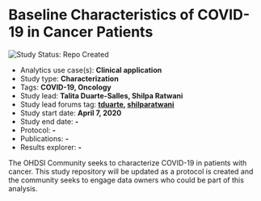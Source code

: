 Baseline Characteristics of COVID-19 in Cancer Patients 
=============

<img src="https://img.shields.io/badge/Study%20Status-Repo%20Created-lightgray.svg" alt="Study Status: Repo Created">

- Analytics use case(s): **Clinical application**
- Study type: **Characterization**
- Tags: **COVID-19, Oncology**
- Study lead: **Talita Duarte-Salles, Shilpa Ratwani**
- Study lead forums tag: **[tduarte](https://forums.ohdsi.org/u/tduarte/), [shilparatwani](https://forums.ohdsi.org/u/shilparatwani/)**
- Study start date: **April 7, 2020**
- Study end date: **-**
- Protocol: **-**
- Publications: **-**
- Results explorer: **-**

The OHDSI Community seeks to characterize COVID-19 in patients with cancer. This study repository will be updated as a protocol is created and the community seeks to engage data owners who could be part of this analysis.
